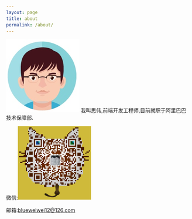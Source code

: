 ```yaml
---
layout: page
title: about
permalink: /about/
---
```


![img](/assets/images/avatar.jpg)
我叫思伟,前端开发工程师,目前就职于阿里巴巴技术保障部.

微信:<img src="/assets/images/weixin.png" width="200" height="200">

邮箱:blueweiwei12@126.com

